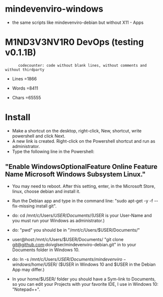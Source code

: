 # mindevenviro-windows

* the same scripts like mindevenviro-debian but without X11 - Apps

# M1ND3V3NV1R0 DevOps (testing v0.1.1B)

		  codecounter: code without blank lines, without comments and without thirdparty

- Lines =1866

- Words =8411

- Chars =65555

# Install

* Make a shortcut on the desktop, right-click, New, shortcut, write powershell and click Next. 
* A new link is created. Right-click on the Powershell shortcut and run as administrator. 
* Type the following line in the Powershell: 

## "Enable WindowsOptionalFeature Online Feature Name Microsoft Windows Subsystem Linux." 

* You may need to reboot. After this setting, enter, in the Microsoft Store, linux, choose debian and install it.

* Run the Debian app and type in the command line: "sudo apt-get -y -f --fix-missing install git".

* do: cd /mnt/c/Users/$USER/Documents/ ($USER is your User-Name and you must run your Windows as administrator.)

* do: "pwd" you should be in "/mnt/c/Users/$USER/Documents/"

* user@host:/mnt/c/Users/$USER/Documents/ "git clone git@github.com:doivglser/mindevenviro-debian.git" in to your Documents folder in Windows 10.

* do: ln -s /mnt/c/Users/$USER/Documents/mindevenviro-windows /home/$USER/ ($USER in Windows 10 and $USER in the Debian App may differ.)

* In your home/$USER/ folder you should have a Sym-link to Documents, so you can edit your Projects with your favorite IDE, I use in Windows 10: "Notepad++".